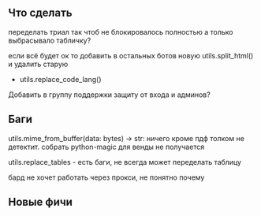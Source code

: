 ## Что сделать

переделать триал так чтоб не блокировалось полностью а только выбрасывало табличку?


если всё будет ок то добавить в остальных ботов новую utils.split_html()
   и удалить старую
   + utils.replace_code_lang()


Добавить в группу поддержки защиту от входа и админов?



## Баги


utils.mime_from_buffer(data: bytes) -> str:
   ничего кроме пдф толком не детектит. собрать python-magic для венды не получается

utils.replace_tables - есть баги, не всегда может переделать таблицу

бард не хочет работать через прокси, не понятно почему

## Новые фичи


